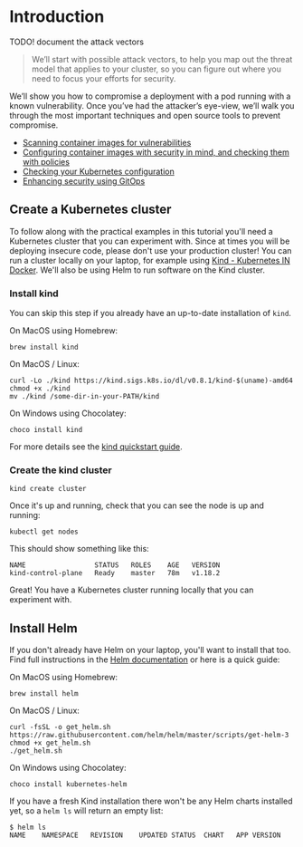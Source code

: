 # Introduction

TODO! document the attack vectors

> We’ll start with possible attack vectors, to help you map out the threat model that applies to your cluster, so you can figure out where you need to focus your efforts for security.

We’ll show you how to compromise a deployment with a pod running with a known vulnerability. Once you’ve had the attacker’s eye-view, we’ll walk you through the most important techniques and open source tools to prevent compromise.

- [Scanning container images for vulnerabilities](scanning.md)
- [Configuring container images with security in mind, and checking them with policies](policies.md)
- [Checking your Kubernetes configuration](settings.md)
- [Enhancing security using GitOps](gitops.md)

## Create a Kubernetes cluster

To follow along with the practical examples in this tutorial you'll need a Kubernetes cluster that you can experiment with. Since at times you will be deploying insecure code, please don't use your production cluster! You can run a cluster locally on your laptop, for example using [Kind - Kubernetes IN Docker](https://kind.sigs.k8s.io). We'll also be using Helm to run software on the Kind cluster.

### Install kind

You can skip this step if you already have an up-to-date installation of `kind`.

On MacOS using Homebrew:

```
brew install kind
```

On MacOS / Linux:

```
curl -Lo ./kind https://kind.sigs.k8s.io/dl/v0.8.1/kind-$(uname)-amd64
chmod +x ./kind
mv ./kind /some-dir-in-your-PATH/kind
```

On Windows using Chocolatey:

```
choco install kind
```

For more details see the [kind quickstart guide](https://kind.sigs.k8s.io/docs/user/quick-start/
).

### Create the kind cluster

```
kind create cluster
```

Once it's up and running, check that you can see the node is up and running:

```
kubectl get nodes
```

This should show something like this:

```
NAME                 STATUS   ROLES    AGE   VERSION
kind-control-plane   Ready    master   78m   v1.18.2
```

Great! You have a Kubernetes cluster running locally that you can experiment with.

## Install Helm

If you don't already have Helm on your laptop, you'll want to install that too. Find full instructions in the [Helm documentation](https://helm.sh/docs/intro/install/) or here is a quick guide:

On MacOS using Homebrew:

```
brew install helm
```

On MacOS / Linux:

```
curl -fsSL -o get_helm.sh https://raw.githubusercontent.com/helm/helm/master/scripts/get-helm-3
chmod +x get_helm.sh
./get_helm.sh
```

On Windows using Chocolatey:

```
choco install kubernetes-helm
```

If you have a fresh Kind installation there won't be any Helm charts installed yet, so a `helm ls` will return an empty list:

```
$ helm ls
NAME	NAMESPACE	REVISION	UPDATED	STATUS	CHART	APP VERSION
```